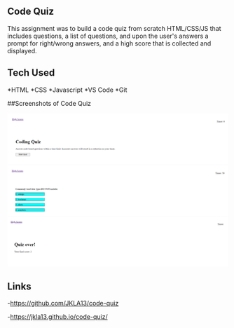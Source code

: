 ## Code Quiz

This assignment was to build a code quiz from scratch HTML/CSS/JS that includes questions, a list of questions, and upon the user's answers a prompt for right/wrong answers, and a high score that is collected and displayed.

## Tech Used

*HTML
*CSS
*Javascript
*VS Code
\*Git

##Screenshots of Code Quiz

![Screenshot1](./assets/images/Screenshot1.PNG "Screenshot1")
![Screenshot2](./assets/images/Screenshot2.PNG "Screenshot2")
![Screenshot3](./assets/images/Screenshot3.PNG "Screenshot3")

## Links

-https://github.com/JKLA13/code-quiz

-https://jkla13.github.io/code-quiz/

